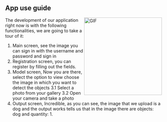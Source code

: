 ## App use guide
<img  align="right"  alt="GIF" width="250"  src="https://github.com/Seed-Tech/what_do_i_see/blob/main/assets_for_readme/Homescreen.jpeg"/>
</p>

The development of our application right now is with the following functionalities, we are going to take a tour of it:
1. Main screen, see the image you can sign in with the username and password and sign in
2. Registration screen, you can register by filling out the fields.
3. Model screen, Now you are there, select the option to view choose the image in which you want to detect the objects
3.1 Select a photo from your gallery
3.2 Open your camera and take a photo
4. Output screen, Incredible, as you can see, the image that we upload is a dog and the output works tells us that in the image there are objects: dog and quantity: 1.

